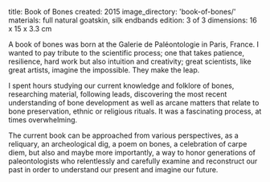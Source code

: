 title: Book of Bones 
created: 2015
image_directory: 'book-of-bones/'
materials: full natural goatskin, silk endbands
edition: 3 of 3
dimensions: 16 x 15 x 3.3 cm

A book of bones was born at the Galerie de Paléontologie in Paris, France. I wanted to pay tribute to the scientific process; one that takes patience, resilience, hard work but also intuition and creativity; great scientists, like great artists, imagine the impossible. They make the leap.

I spent hours studying our current knowledge and folklore of bones, researching material, following leads, discovering the most recent understanding of bone development as well as arcane matters that relate to bone preservation, ethnic or religious rituals. It was a fascinating process, at times overwhelming.

The current book can be approached from various perspectives, as a reliquary, an archeological dig, a poem on bones, a celebration of carpe diem, but also and maybe more importantly, a way to honor generations of paleontologists who relentlessly and carefully examine and reconstruct our past in order to understand our present and imagine our future.
